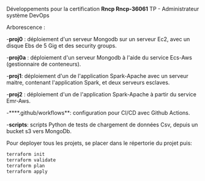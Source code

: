 Développements pour la certification **Rncp Rncp-36061**
TP - Administrateur système DevOps

Arborescence : 

-**proj0** : déploiement d'un serveur Mongodb sur un serveur Ec2, avec un disque Ebs de 5 Gig et des security groups.

-**proj0a** : déploiement d'un serveur Mongodb à l'aide du service Ecs-Aws (gestionnaire de conteneurs).

-**proj1**: déploiement d'un de l'application Spark-Apache  avec un serveur maitre, contenant l'application Spark, et deux serveurs esclaves.  

-**proj2** : déploiement d'un de l'application Spark-Apache à partir du service Emr-Aws. 

-****.github/workflows**: configuration pour CI/CD avec Github Actions. 

-**scripts**: scripts Python de tests de chargement de données Csv, depuis un bucket s3 vers MongoDb. 

Pour deployer tous les projets, se placer dans le répertorie du projet puis: 

```bash
terraform init
terraform validate
terraform plan
terraform apply
```

</br>
